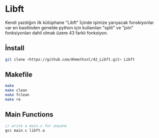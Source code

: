 
# Libft

Kendi yazdığım ilk kütüphane "Libft"
İçinde işimize yarıyacak fonskiyonlar var en basitinden genelde python için kullanılan "split" ve "join" fonksiyonları dahil olmak üzere 43 farklı fonksiyon.


## İnstall
```bash
git clone <https://github.com/Ahmethsnl/42_Libft.git> Libft
```
## Makefile
```bash
make
make clean
make fclean
make re
```
## Main Functions
```c
// write a main.c for anyone
gcc main.c libft.a